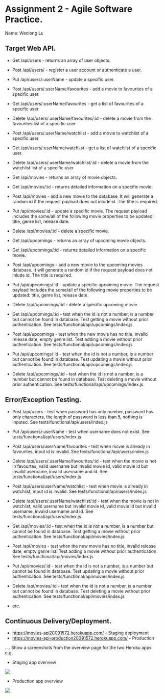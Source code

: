 # Assignment 2 - Agile Software Practice.

Name: Wenlong Lu

## Target Web API.

+ Get /api/users - returns an array of user objects.
+ Post /api/users/ - register a user account or authenticate a user.
+ Put /api/users/:userName - update a specific user.
+ Post /api/users/:userName/favourites - add a movie to favourites of a specific user.
+ Get /api/users/:userName/favourites - get a list of favourites of a specific user.
+ Delete /api/users/:userName/favourites/:id - delete a movie from the favourites list of a specific user
+ Post /api/users/:userName/watchlist - add a movie to watchlist of a specific user.
+ Get /api/users/:userName/watchlist - get a list of watchlist of a specific user.
+ Delete /api/users/:userName/watchlist/:id - delete a movie from the watchlist list of a specific user

+ Get /api/movies - returns an array of movie objects.
+ Get /api/movies/:id - returns detailed information on a specific movie.
+ Post /api/movies - add a new movie to the database. It will generate a random id if the request payload does not inlude id. The title is required.
+ Put /api/movies/:id - update a specific movie. The request payload includes the some/all of the following movie properties to be updated: title, genre list, release date.
+ Delete /api/movies/:id - delete a specific movie. 

+ Get /api/upcomings - returns an array of upcoming movie objects.
+ Get /api/upcomings/:id - returns detailed information on a specific movie.
+ Post /api/upcomings - add a new movie to the upcoming movies database. It will generate a random id if the request payload does not inlude id. The title is required.
+ Put /api/upcomings/:id - update a specific upcoming movie. The request payload includes the some/all of the following movie properties to be updated: title, genre list, release date.
+ Delete /api/upcomings/:id - delete a specific upcoming movie. 

+ Get /api/upcomings/:id - test when the id is not a number, is a number but cannot be found in database. Test getting a movie without prior authentication. See tests/functional/api/upcomings/index.js 
+ Post /api/upcomings - test when the new movie has no title, invalid release date, empty genre list. Test adding a movie without prior authentication. See tests/functional/api/upcomings/index.js 
+ Put /api/upcomings/:id - test when the id is not a number, is a number but cannot be found in database.  Test updating a movie without prior authentication. See tests/functional/api/upcomings/index.js 
+ Delete /api/upcomings/:id - test when the id is not a number, is a number but cannot be found in database. Test deleting a movie without prior authentication. See tests/functional/api/upcomings/index.js  

## Error/Exception Testing.

+ Post /api/users - test when password has only number, password has only characters, the length of password is less than 5, nothing is inputed. See tests/functional/api/users/index.js 
+ Put /api/users/:userName - test when username does not exist. See tests/functional/api/users/index.js 
+ Post /api/users/userName/favourites - test when movie is already in favourites, input id is invalid. See tests/functional/api/users/index.js 
+ Delete /api/users/:userName/favourites/:id - test when the movie is not in favourtes,  valid username but invalid movie id, valid movie id but invalid username, invalid username and id. See tests/functional/api/users/index.js 
+ Post /api/users/userName/watchlist - test when movie is already in watchlist, input id is invalid. See tests/functional/api/users/index.js 
+ Delete /api/users/:userName/watchlist/:id - test when the movie is not in watchlist,  valid username but invalid movie id, valid movie id but invalid username, invalid username and id. See tests/functional/api/users/index.js 

+ Get /api/movies/:id - test when the id is not a number, is a number but cannot be found in database. Test getting a movie without prior authentication. See tests/functional/api/movies/index.js 
+ Post /api/movies - test when the new movie has no title, invalid release date, empty genre list. Test adding a movie without prior authentication. See tests/functional/api/movies/index.js 
+ Put /api/movies/:id - test when the id is not a number, is a number but cannot be found in database.  Test updating a movie without prior authentication. See tests/functional/api/movies/index.js 
+ Delete /api/movies/:id - test when the id is not a number, is a number but cannot be found in database. Test deleting a movie without prior authentication. See tests/functional/api/movies/index.js 
+ etc.

## Continuous Delivery/Deployment.

+ https://movies-api20091572.herokuapp.com/ - Staging deployment
+ https://movies-api-production20091572.herokuapp.com/ - Production

.... Show a screenshots from the overview page for the two Heroku apps e,g,

+ Staging app overview 

![][stagingapp]

+ Production app overview 

![][productionapp]



[stagingapp]: ./img/stagingapp.png
[productionapp]: ./img/productionapp.png
